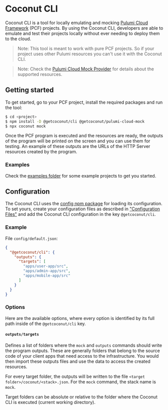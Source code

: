 # Coconut CLI

Coconut CLI is a tool for locally emulating and mocking [Pulumi Cloud Framework](https://github.com/pulumi/pulumi-cloud) (PCF) projects. By using the Coconut CLI, developers are able to emulate and test their projects locally without ever needing to deploy them to the cloud.

> Note: This tool is meant to work with pure PCF projects. So if your project uses other Pulumi resources you can't use it with the Coconut CLI.

> Note: Check the [Pulumi Cloud Mock Provider](https://www.npmjs.com/package/@getcoconut/pulumi-cloud-mock) for details about the supported resources.

## Getting started

To get started, go to your PCF project, install the required packages and run the tool:

```sh
$ cd <project>
$ npm install -D @getcoconut/cli @getcoconut/pulumi-cloud-mock
$ npx coconut mock
```

Once the PCF program is executed and the resources are ready, the outputs of the program will be printed on the screen and you can use them for testing. An example of these outputs are the URLs of the HTTP Server resources created by the program.

### Examples

Check the [examples folder](./examples) for some example projects to get you started.

## Configuration

The Coconut CLI uses the [config npm package](https://www.npmjs.com/package/config) for loading its configuration. To set yours, create your configuration files as described in ["Configuration Files"](https://github.com/lorenwest/node-config/wiki/Configuration-Files) and add the Coconut CLI configuration in the key `@getcoconut/cli`.

### Example

File `config/default.json`:

```json
{
  "@getcoconut/cli": {
    "outputs": {
      "targets": [
        "apps/user-app/src",
        "apps/admin-app/src",
        "apps/mobile-app/src"
      ]
    }
  }
}
```

### Options

Here are the available options, where every option is identified by its full path inside of the `@getcoconut/cli` key.

#### `outputs/targets`

Defines a list of folders where the `mock` and `outputs` commands should write the program outputs. These are generally folders that belong to the source code of your client apps that need access to the infrastructure. You would then import these outputs files and use the data to access the created resources.

For every target folder, the outputs will be written to the file `<target folder>/coconut/<stack>.json`. For the `mock` command, the stack name is `mock`.

Target folders can be absolute or relative to the folder where the Coconut CLI is executed (current working directory).
